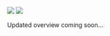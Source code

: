 
<!-- README.md is generated from README.Rmd. Please edit that file -->

![](https://img.shields.io/badge/Status-Developing-orange.svg)
![](https://img.shields.io/badge/Latest--Release-v0.2.1-green.svg)

Updated overview coming soon…
